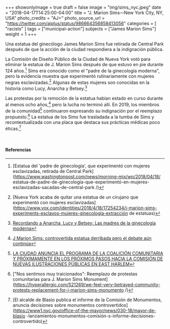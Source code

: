 +++
showonlyimage = true
draft = false
image = "img/sims_nyc.jpeg"
date = "2018-04-17T14:25:00-04:00"
title = "J. Marion Sims—New York City, NY, USA"
photo_credits = "AJ+"
photo_source_url = "https://twitter.com/ajplus/status/986664356858413056"
categories = [ "racists" ]
tags = ["municipal-action"]
subjects = ["James Marion Sims"]
weight = 1
+++

Una estatua del ginecólogo James Marion Sims fue retirada de Central Park después de que la acción de la ciudad respondiera a la indignación pública.

<!--more-->

La Comisión de Diseño Público de la Ciudad de Nueva York votó para eliminar la estatua de J. Marion Sims después de que estuvo en pie durante 124 años.[^1] Sims era conocido como el "padre de la ginecología moderna", pero la evidencia muestra que experimentó rutinariamente con mujeres negras esclavizadas.[^2] Algunas de estas mujeres son conocidas en la historia como Lucy, Anarcha y Betsey.[^3]

Las protestas por la remoción de la estatua habían estado en curso durante al menos ocho años,[^4] pero la lucha no terminó allí. En 2019, los miembros de la comunidad[^5] continuaron expresando su indignación por el reemplazo propuesto.[^6] La estatua de los Sims fue trasladada a la tumba de Sims y recontextualizada con una placa que destaca sus prácticas médicas poco éticas.[^7]

<br>

#### Referencias

[^1]: [Estatua del 'padre de ginecología', que experimentó con mujeres esclavizadas, retirada de Central Park](https://www.washingtonpost.com/news/morning-mix/wp/2018/04/18/ estatua-de-padre-de-ginecología-que-experimentó-en-mujeres-esclavizadas-sacadas-de-central-park /)

[^2]: [Nueva York acaba de quitar una estatua de un cirujano que experimentó con mujeres esclavizadas](https://www.vox.com/identities/2018/4/18/17254234/j-marion-sims-experiments-esclavos-mujeres-ginecología-extracción de estatuas)

[^3]: [Recordando a Anarcha, Lucy y Betsey: Las madres de la ginecología moderna](https://www.npr.org/transcripts/466942135)

[^4]: [J Marion Sims: controvertida estatua derribada pero el debate aún continúa](https://www.theguardian.com/artanddesign/2018/apr/21/j-marion-sims-statue-removed-new-york-city-black-women)

[^5]: [LA CIUDAD ANUNCIA EL PROGRAMA DE LA COALICIÓN COMUNITARIA Y PRÓXIMAMENTE EN LOS PRÓXIMOS PASOS HACIA LA COMISIÓN DE NUEVAS ILUSTRACIONES PÚBLICAS EN EAST HARLEM](https://www1.nyc.gov/site/dcla/about/pressrelease/PR-2018-10-16-East-Harlem-Committee-Beyond-Sims.page)

[^6]: ["Nos sentimos muy traicionados": Reemplazo de protestas comunitarias para J. Marion Sims Monument](https://hyperallergic.com/521269/we-feel-very-betrayed-community-protests-replacement-for-j-marion-sims-monumento /)

[^7]: [El alcalde de Blasio publica el informe de la Comisión de Monumentos, anuncia decisiones sobre monumentos controvertidos](https://www1.nyc.gov/office-of-the-mayor/news/030-18/mayor-de-blasio -lanzamientos-monumentos-comisión-s-informe-decisiones-controvertido)
